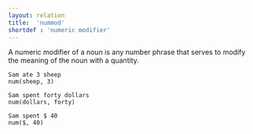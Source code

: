 ```yaml
---
layout: relation
title:  'nummod'
shortdef : 'numeric modifier'
---
```


A numeric modifier of a noun is any number phrase that serves to
modify the meaning of the noun with a quantity.

~~~ sdparse
Sam ate 3 sheep
num(sheep, 3)
~~~

~~~ sdparse
Sam spent forty dollars
num(dollars, forty)
~~~

~~~ sdparse
Sam spent $ 40
num($, 40)
~~~
